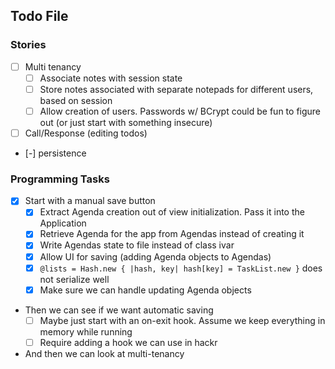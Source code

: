 Todo File
---

### Stories
- [ ] Multi tenancy
    - [ ] Associate notes with session state
    - [ ] Store notes associated with separate notepads for different users, based on session
    - [ ] Allow creation of users. Passwords w/ BCrypt could be fun to figure out (or just start with something insecure)
- [ ] Call/Response (editing todos)
- [-] persistence

### Programming Tasks
- [x] Start with a manual save button
  - [x] Extract Agenda creation out of view initialization. Pass it into the Application
  - [x] Retrieve Agenda for the app from Agendas instead of creating it
  - [x] Write Agendas state to file instead of class ivar
  - [x] Allow UI for saving (adding Agenda objects to Agendas)
  - [x] `@lists = Hash.new { |hash, key| hash[key] = TaskList.new }` does not serialize well
  - [x] Make sure we can handle updating Agenda objects
- Then we can see if we want automatic saving
  - [ ] Maybe just start with an on-exit hook. Assume we keep everything in memory while running
  - [ ] Require adding a hook we can use in hackr
- And then we can look at multi-tenancy

